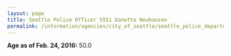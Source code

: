 ```yaml
---
layout: page
title: Seattle Police Officer 5551 Danette Neuhausen
permalink: /information/agencies/city_of_seattle/seattle_police_department/copbook/5551/
---
```


**Age as of Feb. 24, 2016:** 50.0
